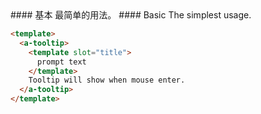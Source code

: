 <cn>
#### 基本
最简单的用法。
</cn>

<us>
#### Basic
The simplest usage.
</us>

```html
<template>
  <a-tooltip>
    <template slot="title">
      prompt text
    </template>
    Tooltip will show when mouse enter.
  </a-tooltip>
</template>
```
